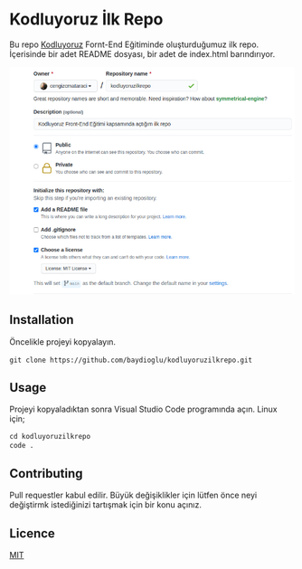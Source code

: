 
# Kodluyoruz İlk Repo

Bu repo [Kodluyoruz](https://kodluyoruz.org) Fornt-End Eğitiminde oluşturduğumuz ilk repo. İçerisinde bir adet README dosyası, bir adet de index.html barındırıyor. 

![Proje Resmi](https://raw.githubusercontent.com/Kodluyoruz/taskforce/main/git/odev1/figures/github.png)

## Installation

Öncelikle projeyi kopyalayın.

```git clone https://github.com/baydioglu/kodluyoruzilkrepo.git```

## Usage

Projeyi kopyaladıktan sonra Visual Studio Code programında açın. 
Linux için; 

```
cd kodluyoruzilkrepo
code .
```

## Contributing
Pull requestler kabul edilir. Büyük değişiklikler için lütfen önce neyi değiştirmk istediğinizi tartışmak için bir konu açınız. 

## Licence 

[MIT](https://choosealicense.com/licenses/mit/)